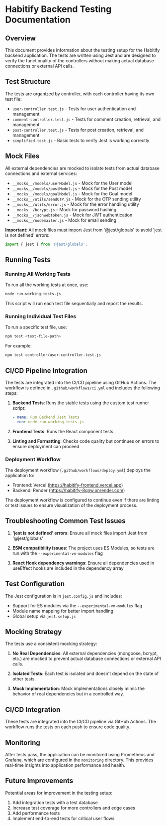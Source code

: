 # Habitify Backend Testing Documentation

## Overview

This document provides information about the testing setup for the Habitify backend application. The tests are written using Jest and are designed to verify the functionality of the controllers without making actual database connections or external API calls.

## Test Structure

The tests are organized by controller, with each controller having its own test file:

- `user-controller.test.js` - Tests for user authentication and management
- `comment-controller.test.js` - Tests for comment creation, retrieval, and management
- `post-controller.test.js` - Tests for post creation, retrieval, and management
- `simplified.test.js` - Basic tests to verify Jest is working correctly

## Mock Files

All external dependencies are mocked to isolate tests from actual database connections and external services:

- `__mocks__/models/userModel.js` - Mock for the User model
- `__mocks__/models/postModel.js` - Mock for the Post model
- `__mocks__/models/goalModel.js` - Mock for the Goal model
- `__mocks__/utils/sendOTP.js` - Mock for the OTP sending utility
- `__mocks__/utils/error.js` - Mock for the error handling utility
- `__mocks__/bcrypt.js` - Mock for password hashing
- `__mocks__/jsonwebtoken.js` - Mock for JWT authentication
- `__mocks__/nodemailer.js` - Mock for email sending

**Important**: All mock files must import Jest from '@jest/globals' to avoid 'jest is not defined' errors:

```javascript
import { jest } from '@jest/globals';
```

## Running Tests

### Running All Working Tests

To run all the working tests at once, use:

```bash
node run-working-tests.js
```

This script will run each test file sequentially and report the results.

### Running Individual Test Files

To run a specific test file, use:

```bash
npm test <test-file-path>
```

For example:

```bash
npm test controller/user-controller.test.js
```

## CI/CD Pipeline Integration

The tests are integrated into the CI/CD pipeline using GitHub Actions. The workflow is defined in `.github/workflows/ci.yml` and includes the following steps:

1. **Backend Tests**: Runs the stable tests using the custom test runner script:
   ```yaml
   - name: Run Backend Jest Tests
     run: node run-working-tests.js
   ```

2. **Frontend Tests**: Runs the React component tests

3. **Linting and Formatting**: Checks code quality but continues on errors to ensure deployment can proceed

### Deployment Workflow

The deployment workflow (`.github/workflows/deploy.yml`) deploys the application to:
- Frontend: Vercel (https://habitify-frontend.vercel.app)
- Backend: Render (https://habitify-8qnw.onrender.com)

The deployment workflow is configured to continue even if there are linting or test issues to ensure visualization of the deployment process.

## Troubleshooting Common Test Issues

1. **'jest is not defined' errors**: Ensure all mock files import Jest from '@jest/globals'

2. **ESM compatibility issues**: The project uses ES Modules, so tests are run with the `--experimental-vm-modules` flag

3. **React Hook dependency warnings**: Ensure all dependencies used in useEffect hooks are included in the dependency array

## Test Configuration

The Jest configuration is in `jest.config.js` and includes:

- Support for ES modules via the `--experimental-vm-modules` flag
- Module name mapping for better import handling
- Global setup via `jest.setup.js`

## Mocking Strategy

The tests use a consistent mocking strategy:

1. **No Real Dependencies**: All external dependencies (mongoose, bcrypt, etc.) are mocked to prevent actual database connections or external API calls.

2. **Isolated Tests**: Each test is isolated and doesn't depend on the state of other tests.

3. **Mock Implementation**: Mock implementations closely mimic the behavior of real dependencies but in a controlled way.

## CI/CD Integration

These tests are integrated into the CI/CD pipeline via GitHub Actions. The workflow runs the tests on each push to ensure code quality.

## Monitoring

After tests pass, the application can be monitored using Prometheus and Grafana, which are configured in the `monitoring` directory. This provides real-time insights into application performance and health.

## Future Improvements

Potential areas for improvement in the testing setup:

1. Add integration tests with a test database
2. Increase test coverage for more controllers and edge cases
3. Add performance tests
4. Implement end-to-end tests for critical user flows
